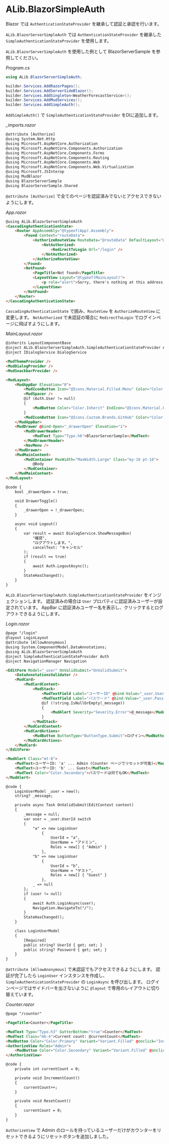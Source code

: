 # ALib.BlazorSimpleAuth

Blazor では `AuthenticationStateProvider` を継承して認証と承認を行います。

`ALib.BlazorServerSimpleAuth` では `AuthenticationStateProvider` を継承した `SimpleAuthenticationStateProvider` を使用します。

`ALib.BlazorServerSimpleAuth` を使用した例として BlazorServerSample を参照してください。

*Program.cs*
```csharp
using ALib.BlazorServerSimpleAuth;

builder.Services.AddRazorPages();
builder.Services.AddServerSideBlazor();
builder.Services.AddSingleton<WeatherForecastService>();
builder.Services.AddMudServices();
builder.Services.AddSimpleAuth();
```
`AddSimpleAuth()` で `SimpleAuthenticationStateProvider` をDIに追加します。


*_imports.razor*
```html
@attribute [Authorize]
@using System.Net.Http
@using Microsoft.AspNetCore.Authorization
@using Microsoft.AspNetCore.Components.Authorization
@using Microsoft.AspNetCore.Components.Forms
@using Microsoft.AspNetCore.Components.Routing
@using Microsoft.AspNetCore.Components.Web
@using Microsoft.AspNetCore.Components.Web.Virtualization
@using Microsoft.JSInterop
@using MudBlazor
@using BlazorServerSample
@using BlazorServerSample.Shared
```
`@attribute [Authorize]` で全てのページを認証済みでないとアクセスできないようにします。


*App.razor*
```html
@using ALib.BlazorServerSimpleAuth
<CascadingAuthenticationState>
    <Router AppAssembly="@typeof(App).Assembly">
        <Found Context="routeData">
            <AuthorizeRouteView RouteData="@routeData" DefaultLayout="@typeof(MainLayout)">
                <NotAuthorized>
                    <RedirectToLogin Url="/login" />
                </NotAuthorized>
            </AuthorizeRouteView>
        </Found>
        <NotFound>
            <PageTitle>Not found</PageTitle>
            <LayoutView Layout="@typeof(MainLayout)">
                <p role="alert">Sorry, there's nothing at this address.</p>
            </LayoutView>
        </NotFound>
    </Router>
</CascadingAuthenticationState>
```
`CascadingAuthenticationState` で囲み、`RouteView` を `AuthorizeRouteView` に変更します。
`NotAuthorized` で未認証の場合に `RedirectToLogin` でログインページに飛ばすようにします。


*MainLayout.razor*
```html
@inherits LayoutComponentBase
@inject ALib.BlazorServerSimpleAuth.SimpleAuthenticationStateProvider Auth
@inject IDialogService DialogService

<MudThemeProvider />
<MudDialogProvider />
<MudSnackbarProvider />

<MudLayout>
    <MudAppBar Elevation="0">
        <MudIconButton Icon="@Icons.Material.Filled.Menu" Color="Color.Inherit" Edge="Edge.Start" OnClick="@((e) => DrawerToggle())" />
        <MudSpacer />
        @if (Auth.User != null)
        {
            <MudButton Color="Color.Inherit" EndIcon="@Icons.Material.Outlined.Logout" OnClick="Logout">@Auth.User?.UserName</MudButton>
        }
        <MudIconButton Icon="@Icons.Custom.Brands.GitHub" Color="Color.Inherit" Link="https://github.com/ochiai-naoki/ALib.BlazorSimpleAuth/" Target="_blank" />
    </MudAppBar>
    <MudDrawer @bind-Open="_drawerOpen" Elevation="1">
        <MudDrawerHeader>
            <MudText Typo="Typo.h6">BlazorServerSample</MudText>
        </MudDrawerHeader>
        <NavMenu />
    </MudDrawer>
    <MudMainContent>
        <MudContainer MaxWidth="MaxWidth.Large" Class="my-16 pt-16">
            @Body
        </MudContainer>
    </MudMainContent>
</MudLayout>

@code {
    bool _drawerOpen = true;

    void DrawerToggle()
    {
        _drawerOpen = !_drawerOpen;
    }

    async void Logout()
    {
        var result = await DialogService.ShowMessageBox(
            "確認",
            "ログアウトします。",
            cancelText: "キャンセル"
        );
        if (result == true)
        {
            await Auth.LogoutAsync();
        }
        StateHasChanged();
    }
}
```
`ALib.BlazorServerSimpleAuth.SimpleAuthenticationStateProvider` をインジェクションします。
認証済みの場合は `User` プロパティに認証済みユーザーが設定されています。
AppBar に認証済みユーザー名を表示し、クリックするとログアウトできるようにします。


*Login.razor*
```html
@page "/login"
@layout LoginLayout
@attribute [AllowAnonymous]
@using System.ComponentModel.DataAnnotations;
@using ALib.BlazorServerSimpleAuth
@inject SimpleAuthenticationStateProvider Auth
@inject NavigationManager Navigation

<EditForm Model="_user" OnValidSubmit="OnValidSubmit">
    <DataAnnotationsValidator />
    <MudCard>
        <MudCardContent>
            <MudStack>
                <MudTextField Label="ユーザーID" @bind-Value="_user.UserId" For="@(() => _user.UserId)" />
                <MudTextField Label="パスワード" @bind-Value="_user.Password" For="@(() => _user.Password)" InputType="InputType.Password" />
                @if (!string.IsNullOrEmpty(_message))
                {
                    <MudAlert Severity="Severity.Error">@_message</MudAlert>
                }
            </MudStack>
        </MudCardContent>
        <MudCardActions>
            <MudButton ButtonType="ButtonType.Submit">ログイン</MudButton>
        </MudCardActions>
    </MudCard>
</EditForm>

<MudAlert Class="mt-8">
    <MudText>ユーザーID: 'a' ... Admin (Counter ページでリセットが可能)</MudText>
    <MudText>ユーザーID: 'b' ... Guest</MudText>
    <MudText Color="Color.Secondary">パスワードは何でもOK</MudText>
</MudAlert>

@code {
    LoginUserModel _user = new();
    string? _message;

    private async Task OnValidSubmit(EditContext context)
    {
        _message = null;
        var user = _user.UserId switch
        {
            "a" => new LoginUser
                {
                    UserId = "a",
                    UserName = "アドミン",
                    Roles = new[] { "Admin" }
                },
            "b" => new LoginUser
                {
                    UserId = "b",
                    UserName = "ゲスト",
                    Roles = new[] { "Guest" }
                },
            _ => null
        };
        if (user != null)
        {
            await Auth.LoginAsync(user);
            Navigation.NavigateTo("/");
        }
        StateHasChanged();
    }

    class LoginUserModel
    {
        [Required]
        public string? UserId { get; set; }
        public string? Password { get; set; }
    }
}
```
`@attribute [AllowAnonymous]` で未認証でもアクセスできるようにします。
認証が完了したら `LoginUser` インスタンスを作成し、`SimpleAuthenticationStateProvider` の `LoginAsync` を呼び出します。
ログインページではサイドバーを出さないように `@layout` で専用のレイアウトに切り替えています。


*Counter.razor*
```html
@page "/counter"

<PageTitle>Counter</PageTitle>

<MudText Typo="Typo.h3" GutterBottom="true">Counter</MudText>
<MudText Class="mb-4">Current count: @currentCount</MudText>
<MudButton Color="Color.Primary" Variant="Variant.Filled" @onclick="IncrementCount">Click me</MudButton>
<AuthorizeView Roles="Admin">
    <MudButton Color="Color.Secondary" Variant="Variant.Filled" @onclick="ResetCount">Reset</MudButton>
</AuthorizeView>

@code {
    private int currentCount = 0;

    private void IncrementCount()
    {
        currentCount++;
    }

    private void ResetCount()
    {
        currentCount = 0;
    }
}

```
`AuthorizeView` で Admin のロールを持っているユーザーだけがカウンターをリセットできるようにリセットボタンを追加しました。

